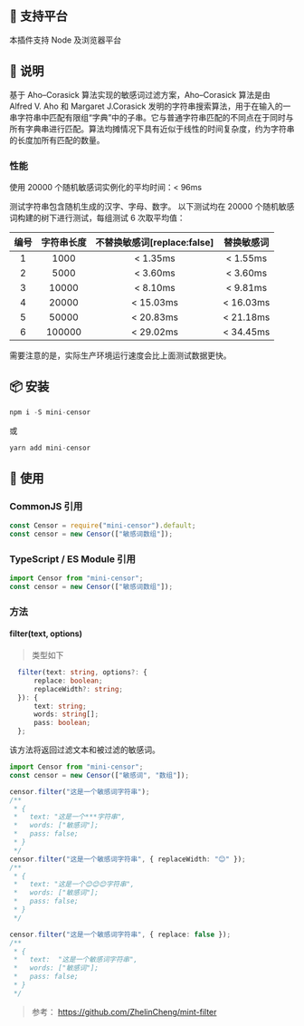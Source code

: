 ## 💪 支持平台

本插件支持 Node 及浏览器平台

## 🎇 说明

基于 Aho–Corasick 算法实现的敏感词过滤方案，Aho–Corasick 算法是由 Alfred V. Aho 和 Margaret J.Corasick 发明的字符串搜索算法，用于在输入的一串字符串中匹配有限组“字典”中的子串。它与普通字符串匹配的不同点在于同时与所有字典串进行匹配。算法均摊情况下具有近似于线性的时间复杂度，约为字符串的长度加所有匹配的数量。

### 性能

使用 20000 个随机敏感词实例化的平均时间：< 96ms

测试字符串包含随机生成的汉字、字母、数字。
以下测试均在 20000 个随机敏感词构建的树下进行测试，每组测试 6 次取平均值：

| 编号 | 字符串长度 | 不替换敏感词[replace:false] | 替换敏感词 |
| :--: | :--------: | :-------------------------: | :--------: |
|  1   |    1000    |          < 1.35ms           |  < 1.55ms  |
|  2   |    5000    |          < 3.60ms           |  < 3.60ms  |
|  3   |   10000    |          < 8.10ms           |  < 9.81ms  |
|  4   |   20000    |          < 15.03ms          | < 16.03ms  |
|  5   |   50000    |          < 20.83ms          | < 21.18ms  |
|  6   |   100000   |          < 29.02ms          | < 34.45ms  |

需要注意的是，实际生产环境运行速度会比上面测试数据更快。

## 📦 安装

```javascript
npm i -S mini-censor
```

或

```javascript
yarn add mini-censor
```

## 🎉 使用

### CommonJS 引用

```javascript
const Censor = require("mini-censor").default;
const censor = new Censor(["敏感词数组"]);
```

### TypeScript / ES Module 引用

```typescript
import Censor from "mini-censor";
const censor = new Censor(["敏感词数组"]);
```

### 方法

#### filter(text, options)

> 类型如下

```typescript
  filter(text: string, options?: {
      replace: boolean;
      replaceWidth?: string;
  }): {
      text: string;
      words: string[];
      pass: boolean;
  };
```

该方法将返回过滤文本和被过滤的敏感词。

```typescript
import Censor from "mini-censor";
const censor = new Censor(["敏感词", "数组"]);

censor.filter("这是一个敏感词字符串");
/**
 * {
 *   text: "这是一个***字符串",
 *   words: ["敏感词"];
 *   pass: false;
 * }
 */
censor.filter("这是一个敏感词字符串", { replaceWidth: "😊" });
/**
 * {
 *   text: "这是一个😊😊😊字符串",
 *   words: ["敏感词"];
 *   pass: false;
 * }
 */

censor.filter("这是一个敏感词字符串", { replace: false });
/**
 * {
 *   text:  "这是一个敏感词字符串",
 *   words: ["敏感词"];
 *   pass: false;
 * }
 */
```

> 参考： https://github.com/ZhelinCheng/mint-filter
